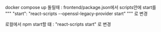 docker compose up 돌릴때 : frontend/package.json에서 scripts안에 start를 
"""
"start": "react-scripts --openssl-legacy-provider start"
"""
로 변경

로컬에서 npm start할 떄 : "react-scripts start" 로 변경
